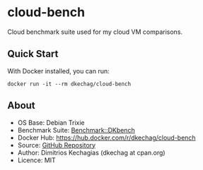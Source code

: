 # cloud-bench

Cloud benchmark suite used for my cloud VM comparisons.

## Quick Start

With Docker installed, you can run:

```
docker run -it --rm dkechag/cloud-bench
```

## About

- OS Base: Debian Trixie
- Benchmark Suite: [Benchmark::DKbench](https://metacpan.org/pod/Benchmark::DKbench)
- Docker Hub: https://hub.docker.com/r/dkechag/cloud-bench
- Source: [GitHub Repository](https://github.com/dkechag/cloud-bench)
- Author: Dimitrios Kechagias (dkechag at cpan.org)
- Licence: MIT
